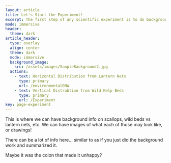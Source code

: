 ```yaml
---
layout: article
title: Let's Start the Experiment!
excerpt: The first step of any scientific experiment is to do background research. Scroll down to read the background information, then select which experiment you would like to conduct!
mode: immersive
header:
  theme: dark
article_header:
  type: overlay
  align: center
  theme: dark
  mode: immersive
  background_image:
    src: /assets/images/SampleBackground2.jpg
  actions:
    - text: Horizontal Distribution from Lantern Nets
      type: primary
      url: /environmentalDNA
    - text: Vertical Distrubtion from Wild Kelp Beds
      type: primary
      url: /Experiment
key: page-experiment
---
```



This is where we can have background info on scallops, wild beds vs lantern nets, etc. We can have images of what each of those may look like, or drawings! 

There can be a lot of info here... similar to as if you just did the background work and summarized it.

Maybe it was the colon that made it unhappy?


